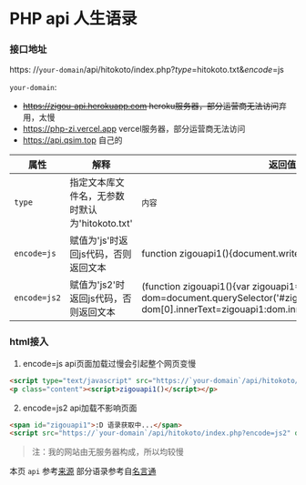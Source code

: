# PHP api 人生语录

### 接口地址

https: //`your-domain`/api/hitokoto/index.php?*type*=hitokoto.txt&*encode*=js

`your-domain`: 

  - ~~https://zigou-api.herokuapp.com  heroku服务器，部分运营商无法访问~~弃用，太慢
  - https://php-zi.vercel.app  vercel服务器，部分运营商无法访问
  - https://api.qsim.top 自己的

| 属性         | 解释                                           | 返回值                                                       |
| ------------ | ---------------------------------------------- | ------------------------------------------------------------ |
| `type`       | 指定文本库文件名，无参数时默认为'hitokoto.txt' | `内容`                                                        |
| `encode=js`  | 赋值为'js'时返回js代码，否则返回文本           | function zigouapi1(){document.write('`内容`');}              |
| `encode=js2` | 赋值为'js2'时返回js代码，否则返回文本          | (function zigouapi1(){var zigouapi1='`内容`';var dom=document.querySelector('#zigouapi1');Array.isArray(dom)?dom[0].innerText=zigouapi1:dom.innerText=zigouapi1;})() |

### html接入

1. encode=js api页面加载过慢会引起整个网页变慢
```html
<script type="text/javascript" src="https://`your-domain`/api/hitokoto/index.php?encode=js"></script>
<p class="content"><script>zigouapi1()</script></p>
```
2. encode=js2 api加载不影响页面
```html
<span id="zigouapi1">:D 语录获取中...</span>
<script src="https://`your-domain`/api/hitokoto/index.php?encode=js2" defer></script>
```



> 注：我的网站由无服务器构成，所以均较慢

本页 `api` 参考[来源](https://blog.imvann.com/6.html) 部分语录参考自[名言通](https://www.mingyantong.com/)

